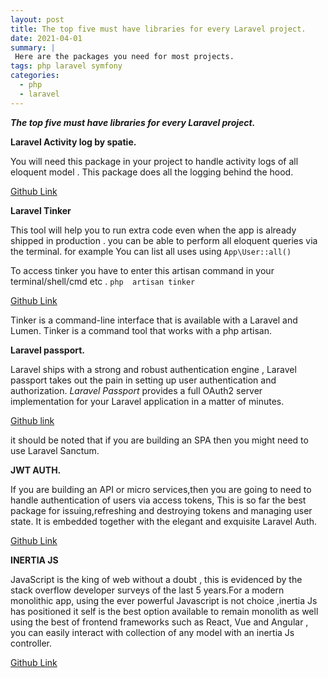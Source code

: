 ```yaml
---
layout: post
title: The top five must have libraries for every Laravel project.
date: 2021-04-01
summary: |
 Here are the packages you need for most projects.
tags: php laravel symfony
categories:
  - php
  - laravel
---
```

***The top five must have libraries for every Laravel project.***

**Laravel Activity log by spatie.**

You will need this package in your project to handle activity logs of all eloquent model . This package does all the logging behind the hood.

[Github Link]( https://github.com/spatie/laravel-activitylog)

**Laravel   Tinker**

This tool will help you to run extra code even when the app is already shipped in production . you can be able to perform all eloquent queries via the terminal. for example You can list all uses using ```App\User::all()```

To access tinker you have to enter this artisan command in your terminal/shell/cmd etc .
```php  artisan tinker```

[Github Link ](https://github.com/laravel/tinker)

Tinker is a command-line interface that is available with a Laravel and Lumen. Tinker is a command tool that works with a php artisan.

**Laravel   passport.**

Laravel ships with a strong and robust authentication engine , Laravel passport takes out the pain in setting up user authentication and authorization.
*Laravel Passport* provides a full OAuth2 server implementation for your Laravel application in a matter of minutes.

[Github link ](https://github.com/laravel/passport)

it should be noted that if  you are building an SPA then you might need to use Laravel Sanctum.

**JWT   AUTH.**

If you are building an API or micro services,then you are going to need to handle authentication of users via access tokens, This is so far the best package for issuing,refreshing and destroying tokens and managing user state. It is embedded together with the elegant and exquisite Laravel Auth.

[Github Link](https://github.com/tymondesigns/jwt-auth)

**INERTIA JS**

JavaScript is the king of web without a doubt , this is evidenced by the stack overflow developer surveys of the last 5 years.For a modern monolithic app, using the ever powerful Javascript is not choice  ,inertia Js has positioned it self is the  best option available to remain monolith as well using the best of frontend frameworks such as React, Vue and Angular , you can easily interact with collection of any model with an inertia Js controller.

[Github Link](https://github.com/inertiajs/inertia-laravel) 